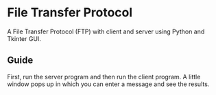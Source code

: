 # File Transfer Protocol
A File Transfer Protocol (FTP) with client and server using Python and Tkinter GUI.

## Guide
First, run the server program and then run the client program. A little window pops up in which you can enter a message and see the results.
